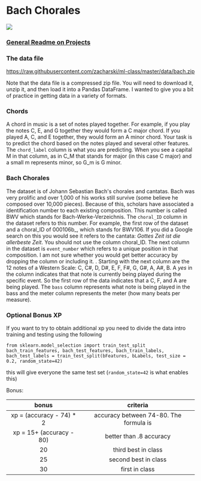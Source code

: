 # Bach Chorales

![](../labs/pics/bach.png)

### 

### [General Readme on Projects](https://github.com/zacharski/ml-class/blob/master/projects/readme.md)

### The data file

https://raw.githubusercontent.com/zacharski/ml-class/master/data/bach.zip

Note that the data file is a compressed zip file. You will need to download it, unzip it, and then load it into a Pandas DataFrame. I wanted to give you a bit of practice in getting data in a variety of formats.

### Chords

A chord in music is a set of notes played together. For example, if you play the notes C, E, and G together they would form a C major chord. If you played A, C, and E together, they would form an A minor chord. Your task is to predict the chord based on the notes played and several other features. The `chord_label` column is what you are predicting. When you see a capital M in that column, as in C_M that stands for major (in this case C major) and a small m represents minor, so G_m is G minor.

### Bach Chorales

The dataset is of Johann Sebastian Bach's chorales and cantatas. Bach was very prolific and over 1,000 of his works still survive (some believe he composed over 10,000 pieces). Because of this, scholars have associated a identification number to each existing composition. This number is called BWV which stands for Bach-Werke-Verzeichnis. The `choral_ID` column in the dataset refers to this number. For example, the first row of the dataset and a choral_ID of 000106b_, which   stands for BWV106. If you did a Google search on this you would see it refers to the cantata: *Gottes Zeit ist die allerbeste Zeit*. You should not use the column choral_ID. The next column in the dataset is `event_number` which refers to a unique position in that composition. I am not sure whether you would get better accuracy by dropping the column or including it. . Starting with the next column are the 12 notes of a Western Scale: C, C#, D, D#, E, F, F#, G, G#, A, A#, B. A *yes* in the column indicates that that note is currently being played during the specific event. So the first row of the data indicates that a C, F, and A are being played. The `bass` column represents what note is being played in the bass and the meter column represents the meter (how many beats per measure). 

### Optional Bonus XP

If you want to try to obtain additional xp you need to divide the data intro training and testing using the following

```
from sklearn.model_selection import train_test_split
bach_train_features, bach_test_features, bach_train_labels, bach_test_labels = train_test_split(bFeatures, bLabels, test_size = 0.2, random_state=42)
```

this will give everyone the same test set (`random_state=42` is what enables this)

Bonus:

| bonus                    | criteria                               |
|:------------------------:|:--------------------------------------:|
| xp = (accuracy - 74) * 2 | accuracy between 74-80. The formula is |
| xp = 15+ (accuracy - 80) | better than .8 accuracy                |
| 20                       | third best in class                    |
| 25                       | second best in class                   |
| 30                       | first in class                         |
